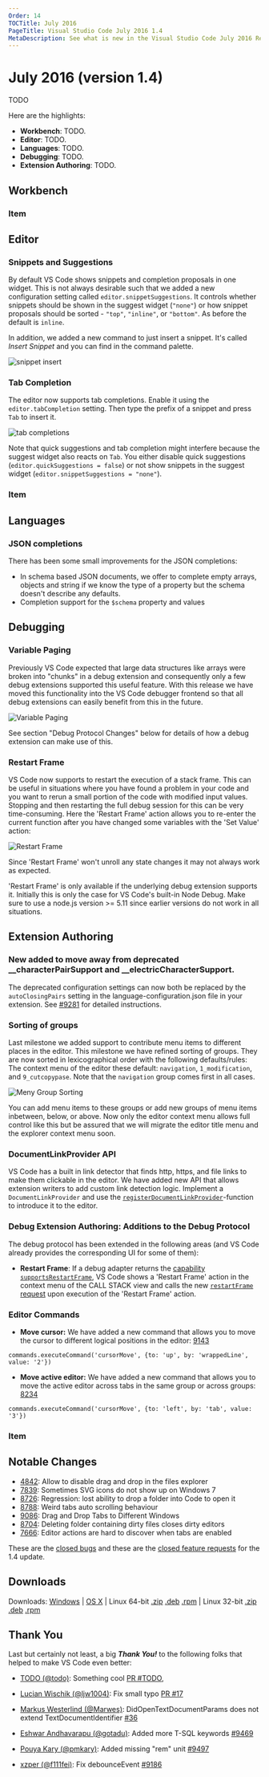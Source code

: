 ```yaml
---
Order: 14
TOCTitle: July 2016
PageTitle: Visual Studio Code July 2016 1.4
MetaDescription: See what is new in the Visual Studio Code July 2016 Release (1.4)
---
```


# July 2016 (version 1.4)

TODO

Here are the highlights:

* **Workbench**: TODO.
* **Editor**: TODO.
* **Languages**: TODO.
* **Debugging**: TODO.
* **Extension Authoring**: TODO.

## Workbench

### Item

## Editor

### Snippets and Suggestions

By default VS Code shows snippets and completion proposals in one widget. This is not always desirable such that we added a new configuration setting called `editor.snippetSuggestions`. It controls whether snippets should be shown in the suggest widget (`"none"`) or how snippet proposals should be sorted - `"top"`, `"inline"`, or `"bottom"`. As before the default is `inline`.

In addition, we added a new command to just insert a snippet. It's called _Insert Snippet_ and you can find in the command palette.

![snippet insert](images/July_2016/insertSnippet.gif)


### Tab Completion

The editor now supports tab completions. Enable it using the `editor.tabCompletion` setting. Then type the prefix of a snippet and press `Tab` to insert it.

![tab completions](images/July_2016/tabCompletion.gif)

Note that quick suggestions and tab completion might interfere because the suggest widget also reacts on `Tab`. You either disable quick suggestions (`editor.quickSuggestions = false`) or not show snippets in the suggest widget (`editor.snippetSuggestions = "none"`).

### Item

## Languages

### JSON completions
There has been some small improvements for the JSON completions:
- In schema based JSON documents, we offer to complete empty arrays, objects and string if we know the type of a property but the schema doesn't describe any defaults.
- Completion support for the `$schema` property and values

## Debugging

### Variable Paging
Previously VS Code expected that large data structures like arrays were broken into "chunks" in a debug extension and consequently only a few debug extensions supported this useful feature. With this release we have moved this functionality into the VS Code debugger frontend so that all debug extensions can easily benefit from this in the future.

![Variable Paging](images/July_2016/variablePaging.png)

See section "Debug Protocol Changes" below for details of how a debug extension can make use of this.

### Restart Frame
VS Code now supports to restart the execution of a stack frame. This can be useful in situations where you have found a problem in your code and you want to rerun a small portion of the code with modified input values. Stopping and then restarting the full debug session for this can be very time-consuming. Here the 'Restart Frame' action allows you to re-enter the current function after you have changed some variables with the 'Set Value' action:

![Restart Frame](images/July_2016/restartFrame.gif)

Since 'Restart Frame' won't unroll any state changes it may not always work as expected.

'Restart Frame' is only available if the underlying debug extension supports it.
Initially this is only the case for VS Code's built-in Node Debug.
Make sure to use a node.js version >= 5.11 since earlier versions do not work in all situations.


## Extension Authoring

### New added to move away from deprecated __characterPairSupport and __electricCharacterSupport.
The deprecated configuration settings can now both be replaced by the `autoClosingPairs` setting in the language-configuration.json file in your extension. See [#9281](https://github.com/Microsoft/vscode/issues/9281) for detailed instructions.

### Sorting of groups

Last milestone we added support to contribute menu items to different places in the editor. This milestone we have refined sorting of groups. They are now sorted in lexicographical order with the following defaults/rules: The context menu of the editor these default: `navigation`, `1_modification`, and `9_cutcopypase`. Note that the `navigation` group comes first in all cases.

![Meny Group Sorting](images/July_2016/groupSorting.png)

You can add menu items to these groups or add new groups of menu items inbetween, below, or above. Now only the editor context menu allows full control like this but be assured that we will migrate the editor title menu and the explorer context menu soon.

### DocumentLinkProvider API

VS Code has a built in link detector that finds http, https, and file links to make them clickable in the editor. We have added new API that allows extension writers to add custom link detection logic. Implement a `DocumentLinkProvider` and use the [`registerDocumentLinkProvider`](https://github.com/Microsoft/vscode/blob/master/src/vs/vscode.d.ts#L3814)-function to introduce it to the editor.

### Debug Extension Authoring: Additions to the Debug Protocol

The debug protocol has been extended in the following areas (and VS Code already provides the corresponding UI for some of them):

* **Restart Frame**: If a debug adapter returns the [capability `supportsRestartFrame`](https://github.com/Microsoft/vscode-debugadapter-node/blob/master/protocol/src/debugProtocol.ts#L758), VS Code shows a 'Restart Frame' action in the context menu of the CALL STACK view and calls the new [`restartFrame` request](https://github.com/Microsoft/vscode-debugadapter-node/blob/master/protocol/src/debugProtocol.ts#L424) upon execution of the 'Restart Frame' action.

### Editor Commands

- **Move cursor:** We have added a new command that allows you to move the cursor to different logical positions in the editor: [9143](https://github.com/Microsoft/vscode/issues/9143)
```
commands.executeCommand('cursorMove', {to: 'up', by: 'wrappedLine', value: '2'})
```

- **Move active editor:** We have added a new command that allows you to move the active editor across tabs in the same group or across groups: [8234](https://github.com/Microsoft/vscode/issues/8234#issuecomment-234573410)
```
commands.executeCommand('cursorMove', {to: 'left', by: 'tab', value: '3'})
```


### Item

## Notable Changes

* [4842](https://github.com/Microsoft/vscode/issues/4842): Allow to disable drag and drop in the files explorer
* [7839](https://github.com/Microsoft/vscode/issues/7839): Sometimes SVG icons do not show up on Windows 7
* [8726](https://github.com/Microsoft/vscode/issues/8726): Regression: lost ability to drop a folder into Code to open it
* [8788](https://github.com/Microsoft/vscode/issues/8788): Weird tabs auto scrolling behaviour
* [9086](https://github.com/Microsoft/vscode/issues/9086): Drag and Drop Tabs to Different Windows
* [8704](https://github.com/Microsoft/vscode/issues/8704): Deleting folder containing dirty files closes dirty editors
* [7666](https://github.com/Microsoft/vscode/issues/7666): Editor actions are hard to discover when tabs are enabled

These are the [closed bugs](https://github.com/Microsoft/vscode/issues?q=is%3Aissue+label%3Abug+milestone%3A%22July+2016%22+is%3Aclosed) and these are the [closed feature requests](https://github.com/Microsoft/vscode/issues?q=is%3Aissue+milestone%3A%22July+2016%22+is%3Aclosed+label%3Afeature-request) for the 1.4 update.

## Downloads

Downloads: [Windows](https://az764295.vo.msecnd.net/stable/e6b4afa53e9c0f54edef1673de9001e9f0f547ae/VSCodeSetup-stable.exe) |
[OS X](https://az764295.vo.msecnd.net/stable/e6b4afa53e9c0f54edef1673de9001e9f0f547ae/VSCode-darwin-stable.zip) | Linux 64-bit [.zip](https://az764295.vo.msecnd.net/stable/e6b4afa53e9c0f54edef1673de9001e9f0f547ae/VSCode-linux-x64-stable.zip) [.deb](https://az764295.vo.msecnd.net/stable/e6b4afa53e9c0f54edef1673de9001e9f0f547ae/code_1.3.1-1468329898_amd64.deb) [.rpm](https://az764295.vo.msecnd.net/stable/e6b4afa53e9c0f54edef1673de9001e9f0f547ae/code-1.3.1-1468329898.el7.x86_64.rpm) | Linux 32-bit [.zip](https://az764295.vo.msecnd.net/stable/e6b4afa53e9c0f54edef1673de9001e9f0f547ae/VSCode-linux-ia32-stable.zip) [.deb](https://az764295.vo.msecnd.net/stable/e6b4afa53e9c0f54edef1673de9001e9f0f547ae/code_1.3.1-1468330706_i386.deb) [.rpm](https://az764295.vo.msecnd.net/stable/e6b4afa53e9c0f54edef1673de9001e9f0f547ae/code-1.3.1-1468330706.el7.i386.rpm)

## Thank You

Last but certainly not least, a big *__Thank You!__* to the following folks that helped to make VS Code even better:

* [TODO (@todo)](https://github.com/todo): Something cool [PR #TODO](https://github.com/Microsoft/vscode/pull/TODO),

* [Lucian Wischik (@ljw1004)](https://github.com/ljw1004): Fix small typo [PR #17](https://github.com/Microsoft/vscode-languageserver-node-example/pull/17)
* [Markus Westerlind (@Marwes)](https://github.com/Marwes): DidOpenTextDocumentParams does not extend TextDocumentIdentifier [#36](https://github.com/Microsoft/language-server-protocol/pull/36)
* [Eshwar Andhavarapu (@gotadu)](https://github.com/gontadu): Added more T-SQL keywords [#9469](https://github.com/Microsoft/vscode/pull/9469)
* [Pouya Kary (@pmkary)](https://github.com/pmkary): Added missing "rem" unit [#9497](https://github.com/Microsoft/vscode/pull/9497)
* [xzper (@f111fei)](https://github.com/f111fei): Fix debounceEvent [#9186](https://github.com/Microsoft/vscode/pull/9186)
